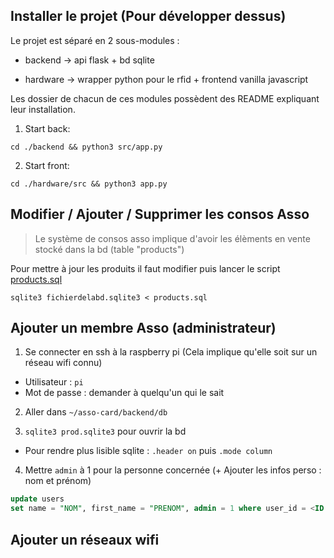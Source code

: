 ## Installer le projet (Pour développer dessus)

Le projet est séparé en 2 sous-modules :

- backend -> api flask + bd sqlite

- hardware -> wrapper python pour le rfid + frontend vanilla javascript

Les dossier de chacun de ces modules possèdent des README expliquant leur installation.

1. Start back:

```cd ./backend && python3 src/app.py```

2. Start front:

```cd ./hardware/src && python3 app.py```


## Modifier / Ajouter / Supprimer les consos Asso

> Le système de consos asso implique d'avoir les élèments en vente stocké dans la bd (table "products")

Pour mettre à jour les produits il faut modifier puis lancer le script [products.sql](./backend/db/products.sql)
```
sqlite3 fichierdelabd.sqlite3 < products.sql
```

## Ajouter un membre Asso (administrateur)

1. Se connecter en ssh à la raspberry pi (Cela implique qu'elle soit sur un réseau wifi connu)
- Utilisateur : `pi`
- Mot de passe : demander à quelqu'un qui le sait

2. Aller dans `~/asso-card/backend/db`

3. `sqlite3 prod.sqlite3` pour ouvrir la bd

- Pour rendre plus lisible sqlite : `.header on` puis `.mode column`

4. Mettre `admin` à 1 pour la personne concernée (+ Ajouter les infos perso : nom et prénom)

```sql
update users 
set name = "NOM", first_name = "PRENOM", admin = 1 where user_id = <ID DE LA PERSONNE>;
```


## Ajouter un réseaux wifi


